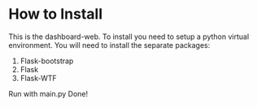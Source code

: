 # How to Install

This is the dashboard-web. 
To install you need to setup a python virtual environment.
You will need to install the separate packages: 
 1. Flask-bootstrap
 2. Flask
 3. Flask-WTF

Run with main.py
Done!

